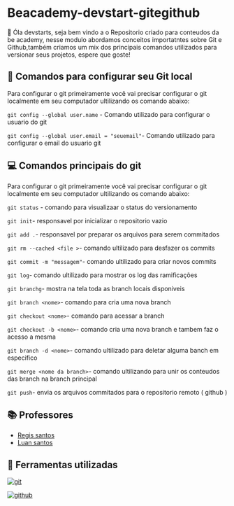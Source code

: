 # Beacademy-devstart-gitegithub 


🔗 Óla devstarts, seja bem vindo a o Repositorio criado para conteudos da be academy, nesse modulo abordamos conceitos importatntes sobre Git e Github,também criamos um mix dos principais comandos utilizados para versionar seus projetos, espere que goste!
 


## 🚀 Comandos para configurar seu Git local 

Para configurar o git primeiramente você vai precisar configurar o git localmente em seu computador ultilizando os comando abaixo:


`git config --global user.name` - Comando utilizado para configurar o usuario do git

`git config --global user.email = "seuemail"`- Comando utilizado para configurar o email do usuario git



## 💻 Comandos principais do git

Para configurar o git primeiramente você vai precisar configurar o git localmente em seu computador ultilizando os comando abaixo:


`git status` - comando para visualizaar o status do versionamento

`git init`- responsavel por inicializar o repositorio vazio 

`git add .`- responsavel por preparar os arquivos para serem commitados

`git rm --cached <file >`- comando ultilizado para desfazer os commits

`git commit -m "messagem"`- comando ultilizado para criar novos commits

`git log`- comando ultilizado para mostrar os log das ramificações
 
 `git branchg`- mostra na tela toda as branch locais disponiveis

 `git branch <nome>`- comando para cria uma nova branch

 `git checkout <nome>`- comando para acessar a branch

 `git checkout -b <nome>`- comando cria uma nova branch e tambem faz o acesso a mesma

 `git branch -d <nome>`- comando ultilizado para deletar alguma banch em especifico

 `git merge <nome da branch>`- comando ultilizando para unir os conteudos das branch na branch principal

 `git push`- envia os arquivos commitados para o repositorio remoto ( github )
 
 
 
 



## 📚 Professores

- [Regis santos](https://github.com/Francielabreu/beacademy-devstart-gitegithub)
- [Luan santos](https://github.com/Francielabreu/beacademy-devstart-gitegithub)




## 🔗 Ferramentas utilizadas

[![git](https://img.shields.io/badge/GIT-E44C30?style=for-the-badge&logo=git&logoColor=white)](https://git-scm.com/) 

[![github](https://img.shields.io/badge/GitHub-100000?style=for-the-badge&logo=github&logoColor=white)](https://github.com/)

